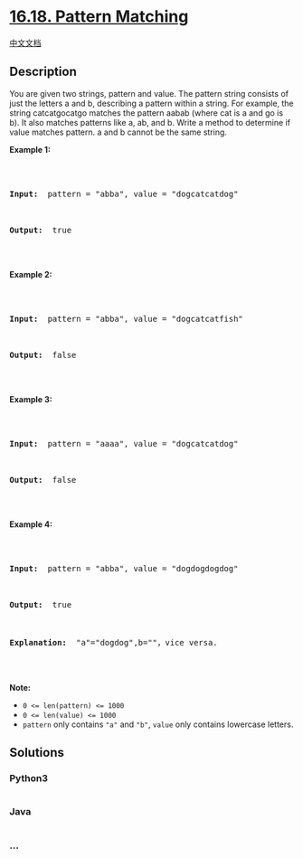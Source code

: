 # [16.18. Pattern Matching](https://leetcode.cn/problems/pattern-matching-lcci)

[中文文档](/lcci/16.18.Pattern%20Matching/README.md)

## Description

<p>You are given two strings, pattern and value. The pattern string consists of just the letters a and b, describing a pattern within a string. For example, the string catcatgocatgo matches the pattern aabab (where cat is a and go is b). It also matches patterns like a, ab, and b. Write a method to determine if value matches pattern. a and b cannot be the same string.</p>

<p><strong>Example 1: </strong></p>

<pre>



<strong>Input: </strong> pattern = &quot;abba&quot;, value = &quot;dogcatcatdog&quot;



<strong>Output: </strong> true



</pre>

<p><strong>Example 2: </strong></p>

<pre>



<strong>Input: </strong> pattern = &quot;abba&quot;, value = &quot;dogcatcatfish&quot;



<strong>Output: </strong> false



</pre>

<p><strong>Example 3: </strong></p>

<pre>



<strong>Input: </strong> pattern = &quot;aaaa&quot;, value = &quot;dogcatcatdog&quot;



<strong>Output: </strong> false



</pre>

<p><strong>Example 4: </strong></p>

<pre>



<strong>Input: </strong> pattern = &quot;abba&quot;, value = &quot;dogdogdogdog&quot;



<strong>Output: </strong> true



<strong>Explanation: </strong> &quot;a&quot;=&quot;dogdog&quot;,b=&quot;&quot;，vice versa.



</pre>

<p><strong>Note: </strong></p>

<ul>
	<li><code>0 &lt;= len(pattern) &lt;= 1000</code></li>
	<li><code>0 &lt;= len(value) &lt;= 1000</code></li>
	<li><code>pattern</code>&nbsp;only contains&nbsp;<code>&quot;a&quot;</code>&nbsp;and&nbsp;<code>&quot;b&quot;</code>,&nbsp;<code>value</code> only contains lowercase letters.</li>
</ul>

## Solutions

<!-- tabs:start -->

### **Python3**

```python


```

### **Java**

```java


```

### **...**

```


```

<!-- tabs:end -->
